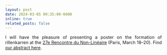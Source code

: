 ```yaml
---
layout: post
date: 2024-03-05 09:35:00-0400
inline: true
related_posts: false
---
```


<div style="text-align: justify">I will have the pleasure of presenting a poster on the formation of rillenkarren at the <a href='http://nonlineaire.univ-lille1.fr/SNL/'>27e Rencontre du Non-Linéaire</a> (Paris, March 18–20). Find <a href='http://nonlineaire.univ-lille1.fr/SNL/media/2024/resumes/djmbv/djambov_simeon.pdf'>our abstract here</a>.</div>
